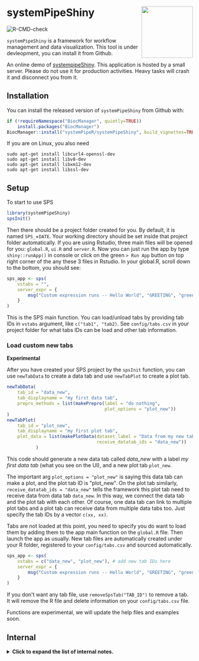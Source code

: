 
# systemPipeShiny <img src="https://github.com/systemPipeR/systemPipeShiny-book/blob/master/img/sps.png?raw=true" align="right" height="139" />

<!-- badges: start -->
![R-CMD-check](https://github.com/systemPipeR/systemPipeShiny/workflows/R-CMD-check/badge.svg)
<!-- badges: end -->

`systemPipeShiny` is a framework for workflow management and data visualization. 
This tool is under devleopment, you can install it from Github.

An online demo of [systempipeShiny](https://tgirke.shinyapps.io/systemPipeShiny/). 
This application is hosted by a small server. Please do not use it for production activities. 
Heavy tasks will crash it and disconnect you from it. 

## Installation

You can install the released version of `systemPipeShiny` from Github with:

``` r
if (!requireNamespace("BiocManager", quietly=TRUE))
    install.packages("BiocManager")
BiocManager::install("systemPipeR/systemPipeShiny", build_vignettes=TRUE, dependencies=TRUE)
```

If you are on Linux, you also need 

```
sudo apt-get install libcurl4-openssl-dev
sudo apt-get install libv8-dev
sudo apt-get install libxm12-dev
sudo apt-get install libssl-dev
```

## Setup

To start to use SPS

``` r
library(systemPipeShiny)
spsInit()
```

Then there should be a project folder created for you. By default, it is named `SPS_`+`DATE`. 
Your working directory should be set inside that project folder automatically. 
If you are using Rstudio, three main files will be opened for you: `global.R`, `ui.R` and `server.R`. 
Now you can just run the app by type `shiny::runApp()` in console or click on the green `> Run App` 
button on top right corner of the any these 3 files in Rstudio. 
In your global.R, scroll down to the bottom, you should see:


``` r
sps_app <- sps(
    vstabs = "",
    server_expr = {
        msg("Custom expression runs -- Hello World", "GREETING", "green")
    }
)
```

This is the SPS main function. You can load/unload tabs by providing tab IDs in `vstabs` argument, like 
`c("tab1", "tab2)`. See `config/tabs.csv` in your project folder for what tabs IDs can be load and other 
tab information. 

### Load custom new tabs
**Experimental**

After you have created your SPS project by the `spsInit` function, you can use `newTabData` to create a data tab 
and use `newTabPlot` to create a plot tab.

```r
newTabData(
    tab_id = "data_new", 
    tab_displayname = "my first data tab",
    prepro_methods = list(makePrepro(label = "do nothing",
                                     plot_options = "plot_new"))
)
newTabPlot(
    tab_id = "plot_new",
    tab_displayname = "my first plot tab",
    plot_data = list(makePlotData(dataset_label = "Data from my new tab",
                                  receive_datatab_ids = "data_new"))
           )
```
This code should generate a new data tab called *data_new* with a label *my first data tab* (what 
you see on the UI), and a new plot tab `plot_new`.

The important arg `plot_options = "plot_new"` is saying this data tab can make a plot, and the 
plot tab ID is "plot_new". On the plot tab similarly, `receive_datatab_ids = "data_new"` tells 
the framework this plot tab need to receive data from data tab `data_new`. In this way, we connect 
the data tab and the plot tab with each other. Of course, one data tab can link to multiple 
plot tabs and a plot tab can receive data from multiple data tabs too. Just specify the 
tab IDs by a vector `c(xx, xx)`.

Tabs are not loaded at this point, you need to specify you do want to load them by adding them 
to the app main function on the `global.R` file. Then launch the app as usually. New tab files 
are automatically created under your R folder, registered to your `config/tabs.csv` and 
sourced automatically.

``` r
sps_app <- sps(
    vstabs = c("data_new", "plot_new"), # add new tab IDs here
    server_expr = {
        msg("Custom expression runs -- Hello World", "GREETING", "green")
    }
)
```
If you don't want any tab file, use `removeSpsTab("TAB_ID")` to remove a tab. It will remove the R 
file and delete information on your `config/tabs.csv` file. 


Functions are experimental, we will update the help files and examples soon. 

## Internal 

<details>
<summary><b>
Click to expand the list of internal notes.
</b></summary>  

### Run to update the website (./docs/ folder)

``` r
pkgdown::build_site()
```

### Running roxygen

```r
roxygen2::roxygenise()
```

### ToDo List
 - Documentation showing how to deploy app on user shiny.io account
 - Documentation describing all the features
  - Setting up the data
  - Launching the interface

</details>

